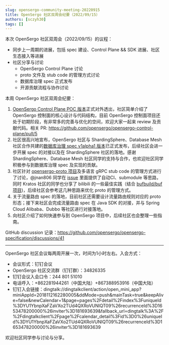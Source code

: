```yaml
---
slug: opensergo-community-meeting-20220915
title: OpenSergo 社区双周会纪要（2022/09/15）
authors: [sczyh30]
tags: []
---
```


本次 OpenSergo 社区双周会（2022/09/15）的议程：

* 同步上一周期的进展，包括 spec 建设、Control Plane && SDK 进展、社区生态接入等进展
* 社区分享与讨论
  * OpenSergo Control Plane 讨论
  * proto 文件及 stub code 的管理方式讨论
  * 数据库治理 spec 正式发布
  * 开源贡献流程与协作讨论

本周 OpenSergo 社区双周会纪要：

1. [OpenSergo Control Plane POC 版本](https://github.com/opensergo/opensergo-control-plane/tree/initial-version)正式对外透出，社区简单介绍了 OpenSergo 控制面的核心设计与代码结构，目前 OpenSergo 控制面项目还处于初期阶段，有非常多的完善与优化的空间，欢迎大家一起来 review 及贡献代码。相关 PR: https://github.com/opensergo/opensergo-control-plane/pull/5
2. 社区很高兴地宣布，OpenSergo 社区与 ShardingSphere、Database Mesh 社区合作共建的[数据库治理 spec v1alpha1 版本](https://github.com/opensergo/opensergo-specification/blob/main/specification/zh-Hans/database.md)已正式发布，后续社区会进一步开展 spec 的对接以及在 ShardingSphere 社区的落地。感谢 ShardingSphere、Database Mesh 社区同学的支持与合作，也欢迎社区同学积极参与到数据库治理 spec 及实现的贡献。
3. 社区针对 [opensergo-proto 项目](https://github.com/opensergo/opensergo-proto)及多语言 gRPC stub code 的管理方式进行了讨论，@jnan806 同学在 [issue](https://github.com/opensergo/opensergo-proto/issues/3) 里面提供了自动CI、submodule 等思路，同时 Kratos 社区的同学也分享了 bilibili 的一些最佳实践（结合 [bufbuild/buf 项目](https://github.com/bufbuild/buf))，后续社区会参考这几种思路来优化 proto 的管理方式。
4. 关于流量路由 spec 的落地，目前社区还需要设计流量路由规则对应的 proto 形态；接下来社区会完成流量路由 spec 在 Java SDK 的对接，并与 Spring Cloud Alibaba、Dubbo 等社区进行对接落地。
5. 向社区介绍了如何快速参与到 OpenSergo 项目中，后续社区也会整理一些指南。

GitHub discussion 记录：https://github.com/opensergo/opensergo-specification/discussions/41

---

OpenSergo 社区会议每两周开展一次，时间为1小时左右。入会方式：

* 会议形式：钉钉会议
* OpenSergo 社区交流群（钉钉群）：34826335
* 钉钉会议入会口令：244 801 51010
* 电话呼入：+862281944261（中国大陆）+867388953916（中国大陆）
* 钉钉入会链接：dingtalk://dingtalkclient/action/open_mini_app?miniAppId=2018112162280005&ddMode=push&mainTask=true&keepAlive=false&newCalendar=1&page=pages%2Fdetail%2Findex%3FuniqueId%3DYU1YbnpXaFZaVXo2TUd4QXRoVUNIQT09%26recurrenceId%3D1653478200000%26inviter%3D181693639&fallback_url=dingtalk%3A%2F%2Fdingtalkclient%2Fpage%2Fcalendar_detail%3Fid%3D0%26uniqueId%3DYU1YbnpXaFZaVXo2TUd4QXRoVUNIQT09%26recurrenceId%3D1653478200000%26inviter%3D181693639

欢迎社区同学参与讨论与分享。

